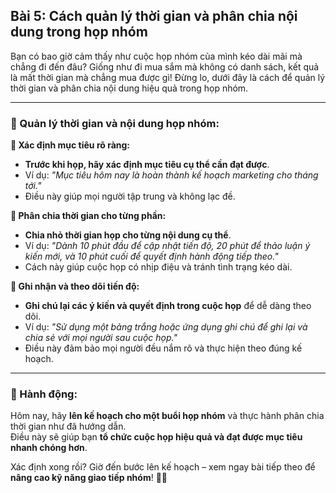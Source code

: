 ## Bài 5: Cách quản lý thời gian và phân chia nội dung trong họp nhóm

Bạn có bao giờ cảm thấy như cuộc họp nhóm của mình kéo dài mãi mà chẳng đi đến đâu? Giống như đi mua sắm mà không có danh sách, kết quả là mất thời gian mà chẳng mua được gì! Đừng lo, dưới đây là cách để quản lý thời gian và phân chia nội dung hiệu quả trong họp nhóm.

---

### 📌 Quản lý thời gian và nội dung họp nhóm:

**🔹 Xác định mục tiêu rõ ràng:**
- **Trước khi họp, hãy xác định mục tiêu cụ thể cần đạt được**.  
- Ví dụ: *"Mục tiêu hôm nay là hoàn thành kế hoạch marketing cho tháng tới."*  
- Điều này giúp mọi người tập trung và không lạc đề.

**🔹 Phân chia thời gian cho từng phần:**
- **Chia nhỏ thời gian họp cho từng nội dung cụ thể**.  
- Ví dụ: *"Dành 10 phút đầu để cập nhật tiến độ, 20 phút để thảo luận ý kiến mới, và 10 phút cuối để quyết định hành động tiếp theo."*  
- Cách này giúp cuộc họp có nhịp điệu và tránh tình trạng kéo dài.

**🔹 Ghi nhận và theo dõi tiến độ:**
- **Ghi chú lại các ý kiến và quyết định trong cuộc họp** để dễ dàng theo dõi.  
- Ví dụ: *"Sử dụng một bảng trắng hoặc ứng dụng ghi chú để ghi lại và chia sẻ với mọi người sau cuộc họp."*  
- Điều này đảm bảo mọi người đều nắm rõ và thực hiện theo đúng kế hoạch.

---

### 🚀 Hành động:

Hôm nay, hãy **lên kế hoạch cho một buổi họp nhóm** và thực hành phân chia thời gian như đã hướng dẫn.  
Điều này sẽ giúp bạn **tổ chức cuộc họp hiệu quả và đạt được mục tiêu nhanh chóng hơn**.  

Xác định xong rồi? Giờ đến bước lên kế hoạch – xem ngay bài tiếp theo để **nâng cao kỹ năng giao tiếp nhóm**! 🌟✨